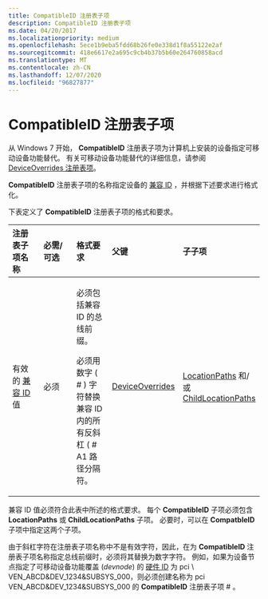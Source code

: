 ```yaml
---
title: CompatibleID 注册表子项
description: CompatibleID 注册表子项
ms.date: 04/20/2017
ms.localizationpriority: medium
ms.openlocfilehash: 5ece1b9eba5fdd68b26fe0e338d1f8a55122e2af
ms.sourcegitcommit: 418e6617e2a695c9cb4b37b5b60e264760858acd
ms.translationtype: MT
ms.contentlocale: zh-CN
ms.lasthandoff: 12/07/2020
ms.locfileid: "96827877"
---
```

# <a name="compatibleid-registry-subkey"></a>CompatibleID 注册表子项


从 Windows 7 开始， **CompatibleID** 注册表子项为计算机上安装的设备指定可移动设备功能替代。 有关可移动设备功能替代的详细信息，请参阅 [DeviceOverrides 注册表项](deviceoverrides-registry-key.md)。

**CompatibleID** 注册表子项的名称指定设备的 [兼容 ID](compatible-ids.md) ，并根据下述要求进行格式化。

下表定义了 **CompatibleID** 注册表子项的格式和要求。

<table>
<colgroup>
<col width="20%" />
<col width="20%" />
<col width="20%" />
<col width="20%" />
<col width="20%" />
</colgroup>
<thead>
<tr class="header">
<th align="left">注册表子项名称</th>
<th align="left">必需/可选</th>
<th align="left">格式要求</th>
<th align="left">父键</th>
<th align="left">子子项</th>
</tr>
</thead>
<tbody>
<tr class="odd">
<td align="left"><p>有效的 <a href="compatible-ids.md" data-raw-source="[compatible ID](compatible-ids.md)">兼容 ID</a> 值</p></td>
<td align="left"><p>必须</p></td>
<td align="left"><p>必须包括兼容 ID 的总线前缀。</p>
<p>必须用数字 ( # ) 字符替换兼容 ID 内的所有反斜杠 ( # A1 路径分隔符。</p></td>
<td align="left"><a href="deviceoverrides-registry-key.md" data-raw-source="[DeviceOverrides](deviceoverrides-registry-key.md)">DeviceOverrides</a></td>
<td align="left"><p><a href="locationpaths-registry-subkey.md" data-raw-source="[LocationPaths](locationpaths-registry-subkey.md)">LocationPaths</a> 和/或 <a href="childlocationpaths-registry-subkey.md" data-raw-source="[ChildLocationPaths](childlocationpaths-registry-subkey.md)">ChildLocationPaths</a></p></td>
</tr>
</tbody>
</table>

 

兼容 ID 值必须符合此表中所述的格式要求。 每个 **CompatibleID** 子项必须包含 **LocationPaths** 或 **ChildLocationPaths** 子项。 必要时，可以在 **CompatbleID** 子项中指定这两个子项。

由于斜杠字符在注册表子项名称中不是有效字符，因此，在为 **CompatibleID** 注册表子项名称指定总线前缀时，必须将其替换为数字字符。 例如，如果为设备节点指定了可移动设备功能覆盖 (*devnode*) 的 [硬件 ID](hardware-ids.md) 为 pci \\ VEN_ABCD&DEV_1234&SUBSYS_000，则必须创建名称为 pci VEN_ABCD&DEV_1234&SUBSYS_000 的 **CompatibleID** 注册表子项 \# 。

 

 






